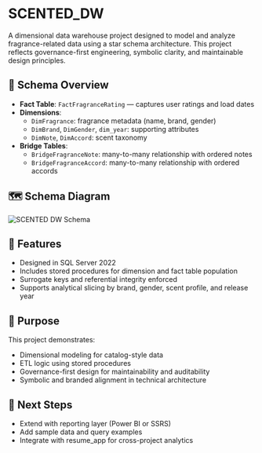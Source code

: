 # SCENTED_DW

A dimensional data warehouse project designed to model and analyze fragrance-related data using a star schema architecture. This project reflects governance-first engineering, symbolic clarity, and maintainable design principles.

## 🧱 Schema Overview

- **Fact Table**: `FactFragranceRating` — captures user ratings and load dates
- **Dimensions**:
  - `DimFragrance`: fragrance metadata (name, brand, gender)
  - `DimBrand`, `DimGender`, `dim_year`: supporting attributes
  - `DimNote`, `DimAccord`: scent taxonomy
- **Bridge Tables**:
  - `BridgeFragranceNote`: many-to-many relationship with ordered notes
  - `BridgeFragranceAccord`: many-to-many relationship with ordered accords

## 🗺️ Schema Diagram

![SCENTED DW Schema](SCENTED_DW_Data_diagram.png)

## 🧠 Features

- Designed in SQL Server 2022
- Includes stored procedures for dimension and fact table population
- Surrogate keys and referential integrity enforced
- Supports analytical slicing by brand, gender, scent profile, and release year

## 🎯 Purpose

This project demonstrates:
- Dimensional modeling for catalog-style data
- ETL logic using stored procedures
- Governance-first design for maintainability and auditability
- Symbolic and branded alignment in technical architecture

## 🚀 Next Steps

- Extend with reporting layer (Power BI or SSRS)
- Add sample data and query examples
- Integrate with resume_app for cross-project analytics
